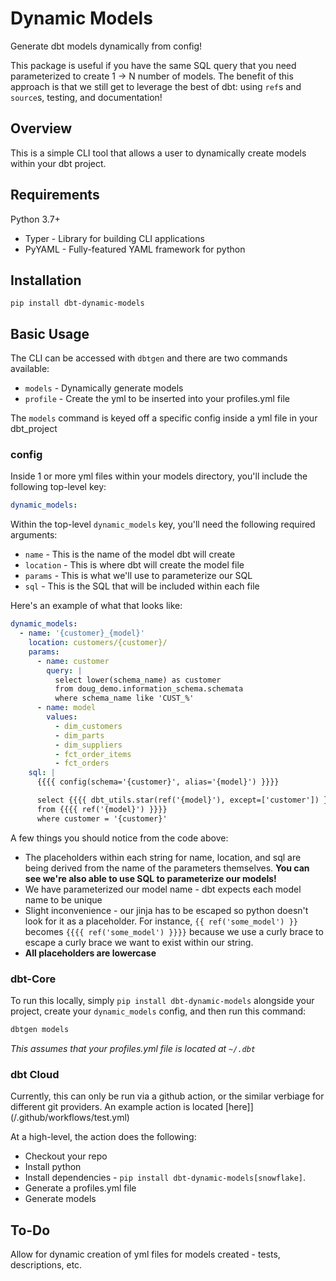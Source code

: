 # Dynamic Models

Generate dbt models dynamically from config!

This package is useful if you have the same SQL query that you need parameterized to create 1 -> N number of models.  The benefit of this approach is that we still get to leverage the best of dbt:  using `ref`s and `source`s, testing, and documentation!

## Overview

This is a simple CLI tool that allows a user to dynamically create models within your dbt project.

## Requirements

Python 3.7+

- Typer - Library for building CLI applications
- PyYAML - Fully-featured YAML framework for python

## Installation

`pip install dbt-dynamic-models`

## Basic Usage

The CLI can be accessed with `dbtgen` and there are two commands available:

- `models` - Dynamically generate models
- `profile` - Create the yml to be inserted into your profiles.yml file

The `models` command is keyed off a specific config inside a yml file in your dbt_project

### config

Inside 1 or more yml files within your models directory, you'll include the following top-level key:

```yml
dynamic_models:
```

Within the top-level `dynamic_models` key, you'll need the following required arguments:
- `name` - This is the name of the model dbt will create
- `location` - This is where dbt will create the model file
- `params` - This is what we'll use to parameterize our SQL
- `sql` - This is the SQL that will be included within each file

Here's an example of what that looks like:

```yml
dynamic_models:
  - name: '{customer}_{model}'
    location: customers/{customer}/
    params:
      - name: customer
        query: |
          select lower(schema_name) as customer
          from doug_demo.information_schema.schemata
          where schema_name like 'CUST_%'
      - name: model
        values:
          - dim_customers
          - dim_parts
          - dim_suppliers
          - fct_order_items
          - fct_orders
    sql: |
      {{{{ config(schema='{customer}', alias='{model}') }}}}

      select {{{{ dbt_utils.star(ref('{model}'), except=['customer']) }}}}
      from {{{{ ref('{model}') }}}}
      where customer = '{customer}'
```

A few things you should notice from the code above:

- The placeholders within each string for name, location, and sql are being derived from the name of the parameters themselves.  **You can see we're also able to use SQL to parameterize our models!**
- We have parameterized our model name - dbt expects each model name to be unique
- Slight inconvenience - our jinja has to be escaped so python doesn't look for it as a placeholder.  For instance, `{{ ref('some_model') }}` becomes `{{{{ ref('some_model') }}}}` because we use a curly brace to escape a curly brace we want to exist within our string.
- **All placeholders are lowercase**

### dbt-Core

To run this locally, simply `pip install dbt-dynamic-models` alongside your project, create your `dynamic_models` config, and then run this command:

```bash
dbtgen models
```

*This assumes that your profiles.yml file is located at `~/.dbt`*

### dbt Cloud

Currently, this can only be run via a github action, or the similar verbiage for different git providers.  An example action is located [here]](/.github/workflows/test.yml)

At a high-level, the action does the following:

- Checkout your repo
- Install python
- Install dependencies - `pip install dbt-dynamic-models[snowflake]`.
- Generate a profiles.yml file
- Generate models

## To-Do

Allow for dynamic creation of yml files for models created - tests, descriptions, etc.